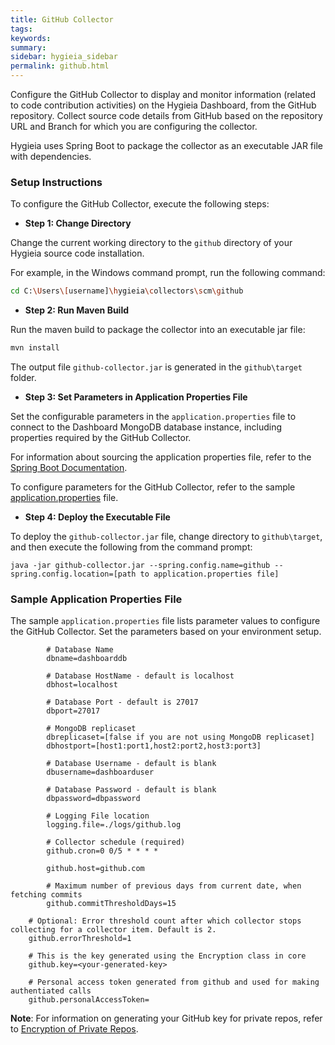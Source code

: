 ```yaml
---
title: GitHub Collector
tags:
keywords:
summary:
sidebar: hygieia_sidebar
permalink: github.html
---
```

Configure the GitHub Collector to display and monitor information (related to code contribution activities) on the Hygieia Dashboard, from the GitHub repository. Collect source code details from GitHub based on the repository URL and Branch for which you are configuring the collector. 

Hygieia uses Spring Boot to package the collector as an executable JAR file with dependencies.

### Setup Instructions

To configure the GitHub Collector, execute the following steps:

*   **Step 1: Change Directory**

Change the current working directory to the `github` directory of your Hygieia source code installation.

For example, in the Windows command prompt, run the following command:

```bash
cd C:\Users\[username]\hygieia\collectors\scm\github
```

*   **Step 2: Run Maven Build**

Run the maven build to package the collector into an executable jar file:

```bash
mvn install
```

The output file `github-collector.jar` is generated in the `github\target` folder.

*   **Step 3: Set Parameters in Application Properties File**

Set the configurable parameters in the `application.properties` file to connect to the Dashboard MongoDB database instance, including properties required by the GitHub Collector.

For information about sourcing the application properties file, refer to the [Spring Boot Documentation](http://docs.spring.io/spring-boot/docs/current-SNAPSHOT/reference/htmlsingle/#boot-features-external-config-application-property-files).

To configure parameters for the GitHub Collector, refer to the sample [application.properties](#sample-application-properties-file) file.

*   **Step 4: Deploy the Executable File**

To deploy the `github-collector.jar` file, change directory to `github\target`, and then execute the following from the command prompt:

```
java -jar github-collector.jar --spring.config.name=github --spring.config.location=[path to application.properties file]
```

### Sample Application Properties File

The sample `application.properties` file lists parameter values to configure the GitHub Collector. Set the parameters based on your environment setup.

```properties
		# Database Name
		dbname=dashboarddb

		# Database HostName - default is localhost
		dbhost=localhost

		# Database Port - default is 27017
		dbport=27017

		# MongoDB replicaset
		dbreplicaset=[false if you are not using MongoDB replicaset]
		dbhostport=[host1:port1,host2:port2,host3:port3]

		# Database Username - default is blank
		dbusername=dashboarduser

		# Database Password - default is blank
		dbpassword=dbpassword

		# Logging File location
		logging.file=./logs/github.log

		# Collector schedule (required)
		github.cron=0 0/5 * * * *

		github.host=github.com

		# Maximum number of previous days from current date, when fetching commits
		github.commitThresholdDays=15

    # Optional: Error threshold count after which collector stops collecting for a collector item. Default is 2.
    github.errorThreshold=1

    # This is the key generated using the Encryption class in core
    github.key=<your-generated-key>

    # Personal access token generated from github and used for making authentiated calls
    github.personalAccessToken=
```
**Note**: For information on generating your GitHub key for private repos, refer to [Encryption of Private Repos](https://github.com/capitalone/Hygieia/blob/gh-pages/pages/hygieia/UI/ui.md#encryption-for-private-repos).